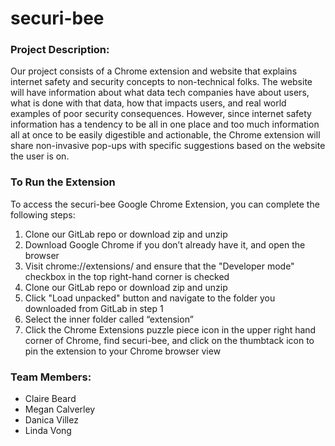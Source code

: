 # securi-bee
 
### Project Description:
Our project consists of a Chrome extension and website that explains internet safety and security concepts to 
non-technical folks. The website will have information about what data tech companies have about users, what is done with 
that data, how that impacts users, and real world examples of poor security consequences. However, since internet safety 
information has a tendency to be all in one place and too much information all at once to be easily digestible and actionable, 
the Chrome extension will share non-invasive pop-ups with specific suggestions based on the website the user is on. 

### To Run the Extension
To access the securi-bee Google Chrome Extension, you can complete the following steps:

1. Clone our GitLab repo or download zip and unzip 
2. Download Google Chrome if you don’t already have it, and open the browser
3. Visit chrome://extensions/ and ensure that the "Developer mode" checkbox in the top right-hand corner is checked
4. Clone our GitLab repo or download zip and unzip 
5. Click "Load unpacked" button and navigate to the folder you downloaded from GitLab in step 1
5. Select the inner folder called “extension”
6. Click the Chrome Extensions puzzle piece icon in the upper right hand corner of Chrome, find securi-bee, and click on the thumbtack icon to pin the extension to your Chrome browser view

### Team Members:
* Claire Beard  
* Megan Calverley  
* Danica Villez
* Linda Vong